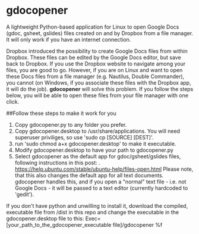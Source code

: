 # gdocopener
A lightweight Python-based application for Linux to open Google Docs (gdoc, gsheet, gslides) files created on and by Dropbox from a file manager. It will only work if you have an internet connection. 

Dropbox introduced the possibility to create Google Docs files from within Dropbox. These files can be edited by the Google Docs editor, but save back to Dropbox. If you use the Dropbox website to navigate among your files, you are good to go. However, if you are on Linux and want to open these Docs files from a file manager (e.g. Nautilus, Double Commander), you cannot (on Windows, if you associate these files with the Dropbox app, it will do the job).
**gdocopener** will solve this problem. If you follow the steps below, you will be able to open these files from your file manager with one click.

##Follow these steps to make it work for you
1. Copy gdocopener.py to any folder you prefer.
2. Copy gdocopener.desktop to /usr/share/applications.
You will need superuser priviliges, so use 'sudo cp [SOURCE] [DEST]'.
3. run 'sudo chmod a+x gdocopener.desktop' to make it executable.
4. Modify gdocopener.desktop to have your path to gdocopener.py
4. Select gdocopener as the default app for gdoc/gsheet/gslides files, following instructions in this post: .
https://help.ubuntu.com/stable/ubuntu-help/files-open.html
Please note, that this also changes the default app for all text documents. gdocopener handles this, and if you open a "normal" text file - i.e. not Google Docs - it will be passed to a text editor (currently hardcoded to 'gedit').


If you don't have python and unwilling to install it, download the compiled, executable file from /dist in this repo and change the executable in the gdocopener.desktop file to this:
Exec=[your_path_to_the_gdocopener_executable file]/gdocopener %f
